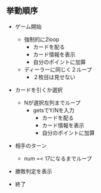 ## 挙動順序
- ゲーム開始
  - 強制的に2loop
    - カードを配る
    - カード情報を表示
    - 自分のポイントに加算
  - ディーラーに同じく２ループ
    - ２枚目は見せない  

- カードを引くか選択
  - Nが選択左列までループ
    - getsでY/Nを入力
      - カードを配る
      - カード情報を表示
      - 自分のポイントに加算

- 相手のターン
  - num =< 17になるまでループ

- 勝敗判定を表示
- 終了
